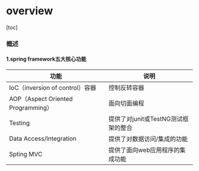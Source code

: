 # overview

[toc]

### 概述

#### 1.spring framework五大核心功能

|功能|说明|
|-|-|
|IoC（inversion of control）容器|控制反转容器|
|AOP（Aspect Oriented Programming）|面向切面编程|
|Testing|提供了对junit或TestNG测试框架的整合|
|Data Access/Integration|提供了对数据访问/集成的功能|
|Spting MVC|提供了面向web应用程序的集成功能|
